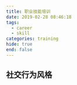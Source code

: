 ```yaml
---
title: 职业技能培训
date: 2019-02-28 08:46:18
tags:
  - career
  - skill
categories: training
hide: true
end: false
---
```


## 社交行为风格 ##